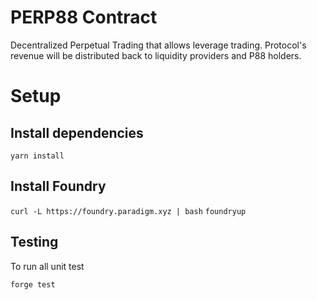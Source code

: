 # PERP88 Contract
Decentralized Perpetual Trading that allows leverage trading. Protocol's revenue will be distributed back to liquidity providers and P88 holders.

# Setup

## Install dependencies
`yarn install`

## Install Foundry
`curl -L https://foundry.paradigm.xyz | bash`
`foundryup`

## Testing

To run all unit test

`forge test`

